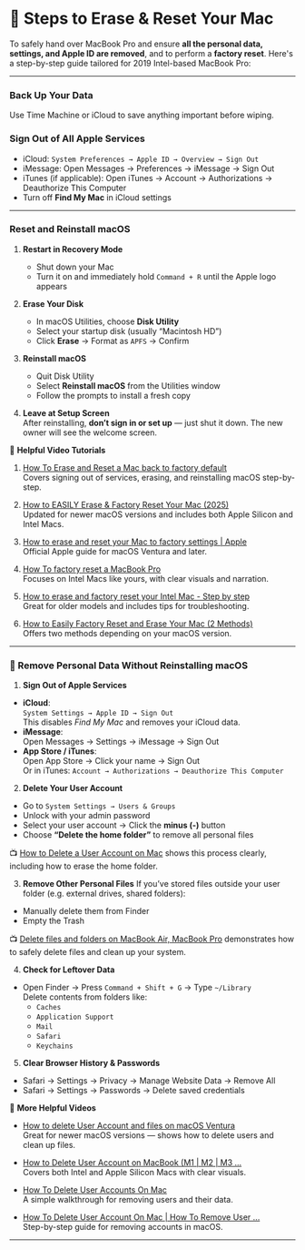 # 🧼 Steps to Erase & Reset Your Mac
To safely hand over MacBook Pro and ensure **all the personal data, settings, and Apple ID are removed**, and to perform a **factory reset**. Here's a step-by-step guide tailored for 2019 Intel-based MacBook Pro:

---

### **Back Up Your Data**  
   Use Time Machine or iCloud to save anything important before wiping.

### **Sign Out of All Apple Services**  
   - iCloud: `System Preferences → Apple ID → Overview → Sign Out`  
   - iMessage: Open Messages → Preferences → iMessage → Sign Out  
   - iTunes (if applicable): Open iTunes → Account → Authorizations → Deauthorize This Computer  
   - Turn off **Find My Mac** in iCloud settings
---
### **Reset and Reinstall macOS**
1. **Restart in Recovery Mode**  
   - Shut down your Mac  
   - Turn it on and immediately hold `Command + R` until the Apple logo appears

2. **Erase Your Disk**  
   - In macOS Utilities, choose **Disk Utility**  
   - Select your startup disk (usually “Macintosh HD”)  
   - Click **Erase** → Format as `APFS` → Confirm

3. **Reinstall macOS**  
   - Quit Disk Utility  
   - Select **Reinstall macOS** from the Utilities window  
   - Follow the prompts to install a fresh copy

4. **Leave at Setup Screen**  
   After reinstalling, **don’t sign in or set up** — just shut it down. The new owner will see the welcome screen.

🎥 **Helpful Video Tutorials**
1. [How To Erase and Reset a Mac back to factory default](https://www.youtube.com/watch?v=RxhQtos5ruc&pp=0gcJCfwAo7VqN5tD)  
   Covers signing out of services, erasing, and reinstalling macOS step-by-step.

2. [How to EASILY Erase & Factory Reset Your Mac (2025)](https://www.youtube.com/watch?v=NatbaqKBJTg)  
   Updated for newer macOS versions and includes both Apple Silicon and Intel Macs.

3. [How to erase and reset your Mac to factory settings | Apple](https://www.youtube.com/watch?v=5ZK3KD3hmiI)  
   Official Apple guide for macOS Ventura and later.

4. [How To factory reset a MacBook Pro](https://www.youtube.com/watch?v=yC6phgnIwZg&pp=0gcJCfwAo7VqN5tD)  
   Focuses on Intel Macs like yours, with clear visuals and narration.

5. [How to erase and factory reset your Intel Mac - Step by step](https://www.youtube.com/watch?v=Mu6K3iITr5U)  
   Great for older models and includes tips for troubleshooting.

6. [How to Easily Factory Reset and Erase Your Mac (2 Methods)](https://www.youtube.com/watch?v=jdID0QOQDiU&pp=0gcJCfwAo7VqN5tD)  
   Offers two methods depending on your macOS version.
---
### 🧹 Remove Personal Data Without Reinstalling macOS

1. **Sign Out of Apple Services**
- **iCloud**:  
  `System Settings → Apple ID → Sign Out`  
  This disables *Find My Mac* and removes your iCloud data.
- **iMessage**:  
  Open Messages → Settings → iMessage → Sign Out
- **App Store / iTunes**:  
  Open App Store → Click your name → Sign Out  
  Or in iTunes: `Account → Authorizations → Deauthorize This Computer`

2. **Delete Your User Account**
- Go to `System Settings → Users & Groups`
- Unlock with your admin password
- Select your user account → Click the **minus (-)** button
- Choose **“Delete the home folder”** to remove all personal files

📺 [How to Delete a User Account on Mac](https://www.youtube.com/watch?v=DjZV4Z0mdSk&pp=0gcJCfwAo7VqN5tD) shows this process clearly, including how to erase the home folder.

3. **Remove Other Personal Files**
If you’ve stored files outside your user folder (e.g. external drives, shared folders):
- Manually delete them from Finder
- Empty the Trash

📺 [Delete files and folders on MacBook Air, MacBook Pro](https://www.youtube.com/watch?v=HSE0VyXJEhU) demonstrates how to safely delete files and clean up your system.

4. **Check for Leftover Data**
- Open Finder → Press `Command + Shift + G` → Type `~/Library`  
  Delete contents from folders like:
  - `Caches`
  - `Application Support`
  - `Mail`
  - `Safari`
  - `Keychains`

5. **Clear Browser History & Passwords**
- Safari → Settings → Privacy → Manage Website Data → Remove All
- Safari → Settings → Passwords → Delete saved credentials

🎥 **More Helpful Videos**

- [How to delete User Account and files on macOS Ventura](https://www.youtube.com/watch?v=EIrs8UQgYjk&pp=0gcJCfwAo7VqN5tD)  
  Great for newer macOS versions — shows how to delete users and clean up files.

- [How to Delete User Account on MacBook (M1 | M2 | M3 ...](https://www.youtube.com/watch?v=6KpmQMLlIRg&pp=0gcJCfwAo7VqN5tD)  
  Covers both Intel and Apple Silicon Macs with clear visuals.

- [How To Delete User Accounts On Mac](https://www.youtube.com/watch?v=_EoggysbCFg)  
  A simple walkthrough for removing users and their data.

- [How To Delete User Account On Mac | How To Remove User ...](https://www.youtube.com/watch?v=4rkQlue64qE)  
  Step-by-step guide for removing accounts in macOS.

---
